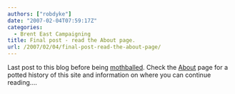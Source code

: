 ```yaml
---
authors: ["robdyke"]
date: "2007-02-04T07:59:17Z"
categories:
  - Brent East Campaigning
title: Final post - read the About page.
url: /2007/02/04/final-post-read-the-about-page/
---
```

Last post to this blog before being [mothballed](http://en.wikipedia.org/wiki/Mothballed "definition"). Check the [About](http://www.robdyke.com/bec/?page_id=116 "About this website") page for a potted history of this site and information on where you can continue reading....
